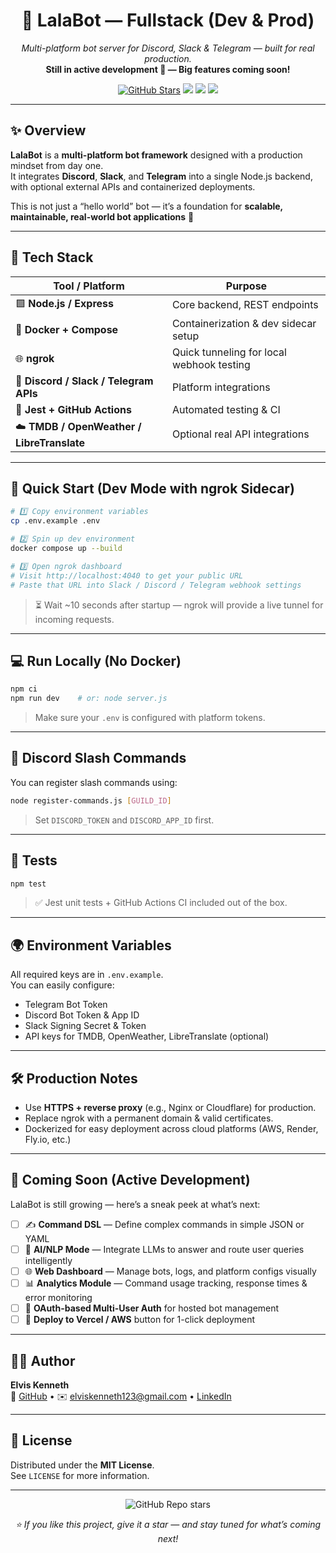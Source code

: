<!-- PROJECT SHIELDS -->

<h1 align="center">🤖 LalaBot — Fullstack (Dev & Prod)</h1>

<p align="center">
  <em>Multi-platform bot server for Discord, Slack & Telegram — built for real production.</em><br>
  <strong>Still in active development 🚧 — Big features coming soon!</strong>
</p>

<p align="center">
  <a href="https://github.com/L4L4a/Lala_Bot/stargazers"><img src="https://img.shields.io/github/stars/L4L4a/Lala_Bot?style=social" alt="GitHub Stars"></a>
  <img src="https://img.shields.io/badge/Node.js-18%2B-brightgreen?logo=node.js&logoColor=white">
  <img src="https://img.shields.io/badge/Docker-Enabled-blue?logo=docker&logoColor=white">
  <img src="https://img.shields.io/badge/Platforms-Discord%20%7C%20Slack%20%7C%20Telegram-7289DA?logo=discord&logoColor=white">
</p>

---

## ✨ Overview

**LalaBot** is a **multi-platform bot framework** designed with a production mindset from day one.  
It integrates **Discord**, **Slack**, and **Telegram** into a single Node.js backend, with optional external APIs and containerized deployments.  

This is not just a “hello world” bot — it’s a foundation for **scalable, maintainable, real-world bot applications** 💪

---

## 🧰 Tech Stack

| Tool / Platform         | Purpose |
|--------------------------|---------|
| 🟩 **Node.js / Express** | Core backend, REST endpoints |
| 🐳 **Docker + Compose**  | Containerization & dev sidecar setup |
| 🌐 **ngrok**            | Quick tunneling for local webhook testing |
| 💬 **Discord / Slack / Telegram APIs** | Platform integrations |
| 🧪 **Jest + GitHub Actions** | Automated testing & CI |
| ☁️ **TMDB / OpenWeather / LibreTranslate** | Optional real API integrations |

---

## 🚀 Quick Start (Dev Mode with ngrok Sidecar)

```bash
# 1️⃣ Copy environment variables
cp .env.example .env

# 2️⃣ Spin up dev environment
docker compose up --build

# 3️⃣ Open ngrok dashboard
# Visit http://localhost:4040 to get your public URL
# Paste that URL into Slack / Discord / Telegram webhook settings
```

> ⏳ Wait ~10 seconds after startup — ngrok will provide a live tunnel for incoming requests.

---

## 💻 Run Locally (No Docker)

```bash
npm ci
npm run dev    # or: node server.js
```

> Make sure your `.env` is configured with platform tokens.

---

## 🧠 Discord Slash Commands

You can register slash commands using:

```bash
node register-commands.js [GUILD_ID]
```

> Set `DISCORD_TOKEN` and `DISCORD_APP_ID` first.

---

## 🧪 Tests

```bash
npm test
```

> ✅ Jest unit tests + GitHub Actions CI included out of the box.

---

## 🌍 Environment Variables

All required keys are in `.env.example`.  
You can easily configure:
- Telegram Bot Token  
- Discord Bot Token & App ID  
- Slack Signing Secret & Token  
- API keys for TMDB, OpenWeather, LibreTranslate (optional)

---

## 🛠 Production Notes

- Use **HTTPS + reverse proxy** (e.g., Nginx or Cloudflare) for production.  
- Replace ngrok with a permanent domain & valid certificates.  
- Dockerized for easy deployment across cloud platforms (AWS, Render, Fly.io, etc.)

---

## 🚧 Coming Soon (Active Development)

LalaBot is still growing — here’s a sneak peek at what’s next:

- [ ] ✍️ **Command DSL** — Define complex commands in simple JSON or YAML  
- [ ] 🧠 **AI/NLP Mode** — Integrate LLMs to answer and route user queries intelligently  
- [ ] 🌐 **Web Dashboard** — Manage bots, logs, and platform configs visually  
- [ ] 📊 **Analytics Module** — Command usage tracking, response times & error monitoring  
- [ ] 🔐 **OAuth-based Multi-User Auth** for hosted bot management  
- [ ] 🚀 **Deploy to Vercel / AWS** button for 1-click deployment

---

## 👨‍💻 Author

**Elvis Kenneth**   
🔗 [GitHub](https://github.com/L4L4a) • ✉️ elviskenneth123@gmail.com • [LinkedIn](#)

---

## 🪪 License

Distributed under the **MIT License**.  
See `LICENSE` for more information.

---

<p align="center">
  <img src="https://img.shields.io/github/stars/L4L4a/Lala_Bot?style=social" alt="GitHub Repo stars">
</p>

<p align="center"><em>⭐ If you like this project, give it a star — and stay tuned for what’s coming next!</em></p>
